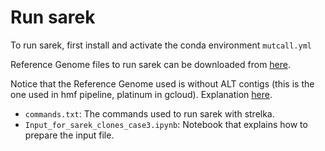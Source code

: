 # Run sarek

To run sarek, first install and activate the conda environment ```mutcall.yml```

Reference Genome files to run sarek can be downloaded from [here](https://www.ncbi.nlm.nih.gov/datasets/genome/GCF_000001405.40/).

Notice that the Reference Genome used is without ALT contigs (this is the one used in hmf pipeline, platinum in gcloud). Explanation [here](https://lh3.github.io/2017/11/13/which-human-reference-genome-to-use).

- ```commands.txt```: The commands used to run sarek with strelka.
- ```Input_for_sarek_clones_case3.ipynb```: Notebook that explains how to prepare the input file.

